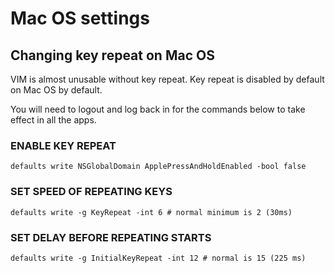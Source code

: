 # Mac OS settings

## Changing key repeat on Mac OS
VIM is almost unusable without key repeat. Key repeat is disabled by default on Mac OS by default.

You will need to logout and log back in for the commands below to take effect in all the apps.

### ENABLE KEY REPEAT
```defaults write NSGlobalDomain ApplePressAndHoldEnabled -bool false```

### SET SPEED OF REPEATING KEYS
```defaults write -g KeyRepeat -int 6 # normal minimum is 2 (30ms)```

### SET DELAY BEFORE REPEATING STARTS
```defaults write -g InitialKeyRepeat -int 12 # normal is 15 (225 ms)```

